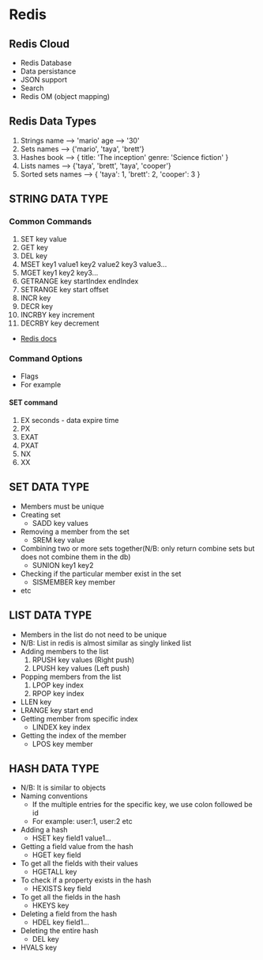 # Redis

## Redis Cloud
- Redis Database
- Data persistance
- JSON support
- Search
- Redis OM (object mapping)

## Redis Data Types
1. Strings
	name --> 'mario'
	age  --> '30'
2. Sets
	names --> {'mario', 'taya', 'brett'}
3. Hashes
	book --> {
		   title: 'The inception'
		   genre: 'Science fiction'
		  }
4. Lists
	names --> {'taya', 'brett', 'taya', 'cooper'}
5. Sorted sets
	names --> {
		    'taya': 1,
		    'brett': 2,
		    'cooper': 3
		  }
## STRING DATA TYPE

### Common Commands
1. SET key value
2. GET key
3. DEL key
4. MSET key1 value1 key2 value2 key3 value3...
5. MGET key1 key2 key3...
6. GETRANGE key startIndex endIndex
7. SETRANGE key start offset
8. INCR key
9. DECR key
10. INCRBY key increment
11. DECRBY key decrement

- [Redis docs](https://redis.io/docs/latest/operate/oss_and_stack/install/)

### Command Options
- Flags
- For example
#### SET command
1. EX seconds - data expire time
2. PX
3. EXAT
4. PXAT
5. NX
6. XX

## SET DATA TYPE
- Members must be unique
- Creating set
	- SADD key values
- Removing a member from the set
	- SREM key value
- Combining two or more sets together(N/B: only return combine sets but does not combine them in the db)
	- SUNION key1 key2
- Checking if the particular member exist in the set
	- SISMEMBER key member
- etc

## LIST DATA TYPE

- Members in the list do not need to be unique
- N/B: List in redis is almost similar as singly linked list
- Adding members to the list
	1. RPUSH key values (Right push)
	2. LPUSH key values (Left push)
- Popping members from the list
	1. LPOP key index
	2. RPOP key index
- LLEN key
- LRANGE key start end
- Getting member from specific index
	- LINDEX key index
- Getting the index of the member
	- LPOS key member

## HASH DATA TYPE

- N/B: It is similar to objects
- Naming conventions
	- If the multiple entries for the specific key, we use colon followed be id
	- For example: user:1, user:2 etc
- Adding a hash
	- HSET key field1 value1...
- Getting a field value from the hash
	- HGET key field
- To get all the fields with their values
	- HGETALL key
- To check if a property exists in the hash
	- HEXISTS key field
- To get all the fields in the hash
	- HKEYS key
- Deleting a field from the hash
	- HDEL key field1...
- Deleting the entire hash
	- DEL key
- HVALS key
